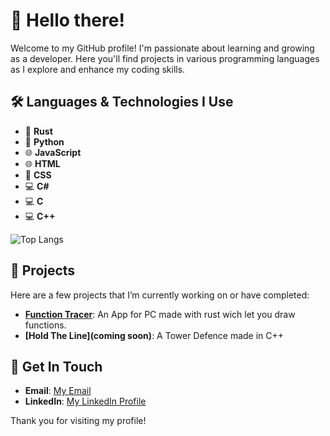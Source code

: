 # 👋 Hello there!

Welcome to my GitHub profile! I'm passionate about learning and growing as a developer. Here you'll find projects in various programming languages as I explore and enhance my coding skills.

## 🛠️ Languages & Technologies I Use

- 🦀 **Rust**
- 🐍 **Python**
- 🌐 **JavaScript**
- 🌐 **HTML**
- 🎨 **CSS**
- 💻 **C#**
- 💻 **C**
- 💻 **C++**

![Top Langs](https://github-readme-stats.vercel.app/api/top-langs/?username=CyanUnderscore&layout=compact&theme=dark)

## 🚀 Projects

Here are a few projects that I’m currently working on or have completed:

- **[Function Tracer](https://github.com/CyanUnderscore/FunctionHandler)**: An App for PC made with rust wich let you draw functions.
- **[Hold The Line](coming soon)**: A Tower Defence made in C++

## 🌟 Get In Touch

- **Email**: [My Email](mailto:julesvernet26@gmail.com)
- **LinkedIn**: [My LinkedIn Profile](https://www.linkedin.com/in/jules-vernet-2b4488321)

Thank you for visiting my profile! 


